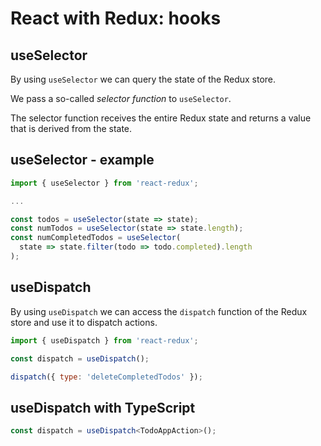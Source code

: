 # React with Redux: hooks

## useSelector

By using `useSelector` we can query the state of the Redux store.

We pass a so-called _selector function_ to `useSelector`.

The selector function receives the entire Redux state and returns a value that is derived from the state.

## useSelector - example

```js
import { useSelector } from 'react-redux';

...

const todos = useSelector(state => state);
const numTodos = useSelector(state => state.length);
const numCompletedTodos = useSelector(
  state => state.filter(todo => todo.completed).length
);
```

## useDispatch

By using `useDispatch` we can access the `dispatch` function of the Redux store and use it to dispatch actions.

```js
import { useDispatch } from 'react-redux';

const dispatch = useDispatch();

dispatch({ type: 'deleteCompletedTodos' });
```

## useDispatch with TypeScript

```ts
const dispatch = useDispatch<TodoAppAction>();
```

